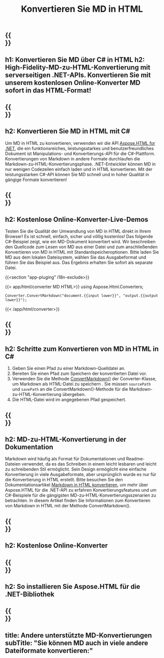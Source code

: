 ﻿---
translation: true
template: /templates/_template-conversion-child.md
title: Konvertieren Sie MD in HTML
description: C#-Beispielcode für die Umwandlung von MD in HTML. Probieren Sie den Online-MD-zu-HTML-Konverter kostenlos aus!
url: /net/conversion/md-to-html/
family: html
platformtag: net
feature: conversion
informat: MD
outformat: HTML
otherformats: PDF DOCX JPEG BMP GIF PNG TIFF XPS
howto: howtoMdHtml
---

{{<section banner>}}
---
h1: Konvertieren Sie MD über C# in HTML
h2: High-Fidelity-MD-zu-HTML-Konvertierung mit serverseitigen .NET-APIs. Konvertieren Sie mit unserem kostenlosen Online-Konverter MD sofort in das HTML-Format!
---

{{<section overview>}}
---
h2: Konvertieren Sie MD in HTML mit C#
---

Um MD in HTML zu konvertieren, verwenden wir die API [Aspose.HTML for .NET](https://products.aspose.com/html/net/), die ein funktionsreiches, leistungsstarkes und benutzerfreundliches Dokument ist Manipulations- und Konvertierungs-API für die C#-Plattform. Konvertierungen von Markdown in andere Formate durchlaufen die Markdown-zu-HTML-Konvertierungsphase. .NET-Entwickler können MD in nur wenigen Codezeilen einfach laden und in HTML konvertieren. Mit der leistungsstarken C#-API können Sie MD schnell und in hoher Qualität in gängige Formate konvertieren!

{{<section demos>}}
---
h2: Kostenlose Online-Konverter-Live-Demos
---

Testen Sie die Qualität der Umwandlung von MD in HTML direkt in Ihrem Browser! Es ist schnell, einfach, sicher und völlig kostenlos! Das folgende C#-Beispiel zeigt, wie ein MD-Dokument konvertiert wird. Wir beschreiben den Quellcode zum Lesen von MD aus einer Datei und zum anschließenden Konvertieren von MD in HTML mit Standardspeicheroptionen. Bitte laden Sie MD aus dem lokalen Dateisystem, wählen Sie das Ausgabeformat und führen Sie das Beispiel aus. Das Ergebnis erhalten Sie sofort als separate Datei.

{{<section "app-pluging" i18n-exclude>}}

{{< app/html/converter MD HTML>}}
using Aspose.Html.Converters;

    Converter.ConvertMarkdown("document.{{input lower}}", "output.{{output lower}}");   
{{< /app/html/converter>}} 


{{<section steps>}}
---
h2: Schritte zum Konvertieren von MD in HTML in C#
---
1. Geben Sie einen Pfad zu einer Markdown-Quelldatei an.
1. Bereiten Sie einen Pfad zum Speichern der konvertierten Datei vor.
1. Verwenden Sie die Methode [ConvertMarkdown()](https://reference.aspose.com/html/net/aspose.html.converters.converter/convertmarkdown/methods/7) der Converter-Klasse, um Markdown als HTML-Datei zu speichern . Sie müssen `sourcePath` und `savePath` an die ConvertMarkdown()-Methode für die Markdown-zu-HTML-Konvertierung übergeben.
1. Die HTML-Datei wird im angegebenen Pfad gespeichert.

{{<section documentation>}}
---
h2: MD-zu-HTML-Konvertierung in der Dokumentation
---

Markdown wird häufig als Format für Dokumentationen und Readme-Dateien verwendet, da es das Schreiben in einem leicht lesbaren und leicht zu schreibenden Stil ermöglicht. Sein Design ermöglicht eine einfache Konvertierung in viele Ausgabeformate, aber ursprünglich wurde es nur für die Konvertierung in HTML erstellt. Bitte besuchen Sie den Dokumentationsartikel [Markdown in HTML konvertieren](https://docs.aspose.com/html/net/converting-between-formats/markdown-to-html/), um mehr über Aspose.HTML für die .NET-API zu erfahren Konvertierungsfeatures und um C#-Beispiele für die gängigsten MD-zu-HTML-Konvertierungsszenarien zu betrachten. In diesem Artikel finden Sie Informationen zum Konvertieren von Markdown in HTML mit der Methode ConvertMarkdown().

{{<section online-converters>}}
---
h2: Kostenlose Online-Konverter
---

{{<section get-started>}}
---
h2: So installieren Sie Aspose.HTML für die .NET-Bibliothek
---

{{<section other-conversions>}}
---
title: Andere unterstützte MD-Konvertierungen
subTitle: "Sie können MD auch in viele andere Dateiformate konvertieren:"
---